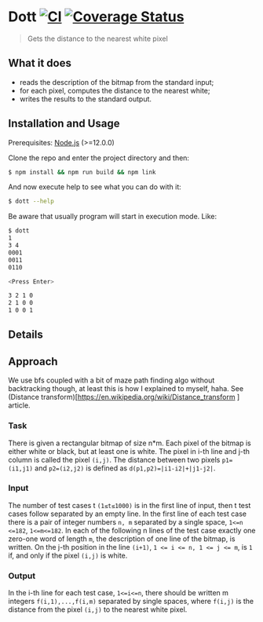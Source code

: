 # Dott [![CI](https://github.com/markelog/dott/actions/workflows/nodejs.yml/badge.svg)](https://github.com/markelog/dott/actions/workflows/nodejs.yml) [![Coverage Status](https://coveralls.io/repos/github/markelog/dott/badge.svg?branch=main)](https://coveralls.io/github/markelog/dott?branch=main)


> Gets the distance to the nearest white pixel

## What it does

- reads the description of the bitmap from the standard input;
- for each pixel, computes the distance to the nearest white;
- writes the results to the standard output.

## Installation and Usage

Prerequisites: [Node.js](https://nodejs.org/en/
) (>=12.0.0)

Clone the repo and enter the project directory and then:
```bash
$ npm install && npm run build && npm link
```

And now execute help to see what you can do with it:

```bash
$ dott --help
```

Be aware that usually program will start in execution mode. Like:

```bash
$ dott
1
3 4
0001
0011
0110

<Press Enter>

3 2 1 0
2 1 0 0
1 0 0 1
```

## Details

## Approach

We use bfs coupled with a bit of maze path finding algo without backtracking though, at least this is how I explained to myself, haha. See (Distance transform)[https://en.wikipedia.org/wiki/Distance_transform
] article.
### Task

There is given a rectangular bitmap of size n\*m. Each pixel of the bitmap is either white or
black, but at least one is white. The pixel in i-th line and j-th column is called the pixel `(i,j)`. The
distance between two pixels `p1=(i1,j1)` and `p2=(i2,j2)` is defined as `d(p1,p2)=|i1-i2|+|j1-j2|`.

### Input

The number of test cases t `(1≤t≤1000)` is in the first line of input, then t test cases follow
separated by an empty line. In the first line of each test case there is a pair of integer numbers
`n, m` separated by a single space, `1<=n <=182`, `1<=m<=182`. In each of the following n lines of
the test case exactly one zero-one word of length `m`, the description of one line of the bitmap, is
written. On the j-th position in the line `(i+1)`, `1 <= i <= n, 1 <= j <= m`, is `1` if, and only if the pixel
`(i,j)` is white.

### Output

In the i-th line for each test case, `1<=i<=n`, there should be written m integers `f(i,1),...,f(i,m)`
separated by single spaces, where `f(i,j)` is the distance from the pixel `(i,j)` to the nearest white
pixel.
